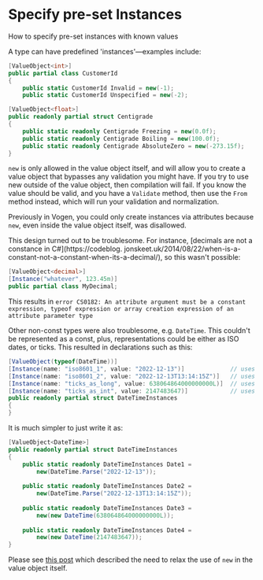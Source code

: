 # Specify pre-set Instances

<card-summary>
How to specify pre-set instances with known values
</card-summary>

A type can have predefined 'instances'—examples include:

```C#
[ValueObject<int>]
public partial class CustomerId
{
    public static CustomerId Invalid = new(-1); 
    public static CustomerId Unspecified = new(-2); 

[ValueObject<float>]
public readonly partial struct Centigrade
{
    public static readonly Centigrade Freezing = new(0.0f);
    public static readonly Centigrade Boiling = new(100.0f);
    public static readonly Centigrade AbsoluteZero = new(-273.15f);
}
```

`new` is only allowed in the value object itself, and will allow you to create a value object that bypasses any validation you might have.
If you try to use new outside of the value object, then compilation will fail. 
If you know the value should be valid, and you have a `Validate` method, then use the `From` method instead, which will run your validation and normalization.

Previously in Vogen, you could only create instances via attributes because `new`, even inside the value object itself, was disallowed.

This design turned out to be troublesome. For instance, [decimals are not a constance in C#](https://codeblog.
jonskeet.uk/2014/08/22/when-is-a-constant-not-a-constant-when-its-a-decimal/), so this wasn't possible:

```C#
[ValueObject<decimal>]
[Instance("whatever", 123.45m)]
public partial class MyDecimal;
```

This results in `error CS0182: An attribute argument must be a constant expression, typeof expression or array creation expression of an attribute parameter type`

Other non-const types were also troublesome, e.g. `DateTime`. 
This couldn't be represented as a const, plus, representations could be either as ISO dates, or ticks. This resulted in declarations such as this:

```c#
[ValueObject(typeof(DateTime))]
[Instance(name: "iso8601_1", value: "2022-12-13")]             // uses `.Parse` using `RoundTripKind` - will be a local date
[Instance(name: "iso8601_2", value: "2022-12-13T13:14:15Z")]   // uses `.Parse` using `RoundTripKind`
[Instance(name: "ticks_as_long", value: 638064864000000000L)]  // uses ticks as UTC
[Instance(name: "ticks_as_int", value: 2147483647)]            // uses ticks as UTC
public readonly partial struct DateTimeInstances
{
}
```

It is much simpler to just write it as:

```C#
[ValueObject<DateTime>]
public readonly partial struct DateTimeInstances
{
    public static readonly DateTimeInstances Date1 = 
        new(DateTime.Parse("2022-12-13"));
    
    public static readonly DateTimeInstances Date2 = 
        new(DateTime.Parse("2022-12-13T13:14:15Z"));
    
    public static readonly DateTimeInstances Date3 = 
        new(new DateTime(638064864000000000L));
    
    public static readonly DateTimeInstances Date4 = 
        new(new DateTime(2147483647));
}
```

Please see [this post](https://github.com/SteveDunn/Vogen/issues/221) which described the need to relax the use
of `new` in the value object itself.
